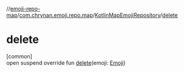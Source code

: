 //[emoji-repo-map](../../../index.md)/[com.chrynan.emoji.repo.map](../index.md)/[KotlinMapEmojiRepository](index.md)/[delete](delete.md)

# delete

[common]\
open suspend override fun [delete](delete.md)(emoji: [Emoji](../../../../emoji-core/emoji-core/com.chrynan.emoji.core/-emoji/index.md))
